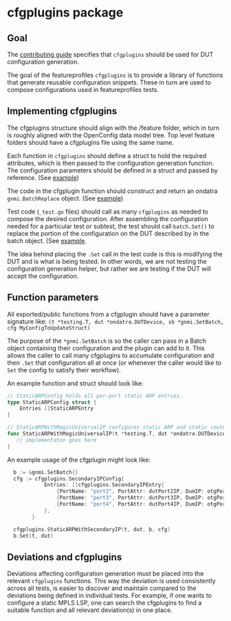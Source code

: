 # cfgplugins package

## Goal

The [contributing
guide](https://github.com/openconfig/featureprofiles/blob/main/CONTRIBUTING.md)
specifies that `cfgplugins` should be used for DUT configuration generation.  

The goal of the featureprofiles `cfgplugins` is to provide a library of
functions that generate reusable configuration snippets. These in turn are used
to compose configurations used in featureprofiles tests.  

## Implementing cfgplugins

The cfgplugins structure should align with the /feature folder, which in turn
is roughly aligned with the OpenConfig data model tree.  Top level feature
folders should have a cfgplugins file using the same name.  

Each function in `cfgplugins` should define a struct to hold the required
attributes, which is then passed to the configuration generation function.  The
configuration parameters should be defined in a struct and passed by reference.
(See [example](https://github.com/openconfig/featureprofiles/blob/f724d8371724a5045382b350464050df3e027d6c/internal/cfgplugins/sflow.go#L43))

The code in the cfgplugin function should construct and return an ondatra
`gnmi.BatchReplace` object. (See [example](https://github.com/openconfig/featureprofiles/blob/f724d8371724a5045382b350464050df3e027d6c/internal/cfgplugins/sflow.go#L74-L75))

Test code (`_test.go` files) should call as many `cfgplugins` as needed to
compose the desired configuration.  After assembling the configuration needed
for a particular test or subtest, the test should call `batch.Set()` to replace
the portion of the configuration on the DUT described by in the batch object.
(See [example](https://github.com/openconfig/featureprofiles/blob/f724d8371724a5045382b350464050df3e027d6c/feature/sflow/otg_tests/sflow_base_test/sflow_base_test.go#L253-L256).

The idea behind placing the `.Set` call in the test code is this is modifying
the DUT and is what is being tested.  In other words, we are not testing the
configuration generation helper, but rather we are testing if the DUT will
accept the configuration.

## Function parameters

All exported/public functions from a cfgplugin should have a parameter signature like:
`(t *testing.T, dut *ondatra.DUTDevice, sb *gnmi.SetBatch, cfg MyConfigToUpdateStruct)`

The purpose of the `*gnmi.SetBatch` is so the caller can pass in a Batch object containing their
configuration and the plugin can add to it.  This allows the caller to call many cfgplugins to
accumulate configuration and then `.Set` that configuration all at once (or whenever the caller
would like to `Set` the config to satisfy their workflow).

An example function and struct should look like:

```go
// StaticARPConfig holds all per-port static ARP entries.
type StaticARPConfig struct {
	Entries []StaticARPEntry
}

// StaticARPWithMagicUniversalIP configures static ARP and static routes per-port.
func StaticARPWithMagicUniversalIP(t *testing.T, dut *ondatra.DUTDevice, sb *gnmi.SetBatch, cfg StaticARPConfig) *gnmi.SetBatch {
   // implementaton goes here
}
```

An example usage of the cfgplugin might look like:
```go
  b := &gnmi.SetBatch{}
  cfg := cfgplugins.SecondaryIPConfig{
			Entries: []cfgplugins.SecondaryIPEntry{
				{PortName: "port2", PortAttr: dutPort2IP, DumIP: otgPort2IP.IPv4, MagicMAC: magicMac},
				{PortName: "port3", PortAttr: dutPort3IP, DumIP: otgPort3IP.IPv4, MagicMAC: magicMac},
				{PortName: "port4", PortAttr: dutPort4IP, DumIP: otgPort4IP.IPv4, MagicMAC: magicMac},
			},
		}

  cfgplugins.StaticARPWithSecondaryIP(t, dut, b, cfg)
  b.Set(t, dut)
```

## Deviations and cfgplugins

Deviations affecting configuration generation must be placed into the relevant
`cfgplugins` functions.  This way the deviation is used consistently across all
tests, is easier to discover and maintain compared to the deviations being
defined in individual tests.  For example, if one wants to configure a static
MPLS LSP, one can search the cfgplugins to find a suitable function and all
relevant deviation(s) in one place.
